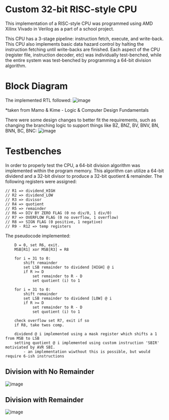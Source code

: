 # Custom 32-bit RISC-style CPU

This implementation of a RISC-style CPU was programmed using AMD Xilinx Vivado in Verilog as a part of a school project.

This CPU has a 3-stage pipeline: instruction fetch, execute, and write-back. This CPU also implements basic data hazard control by halting the instruction fetching until write-backs are finished. Each aspect of the CPU (register file, instruction decoder, etc) was individually test-benched, while the entire system was test-benched by programming a 64-bit division algorithm. 

# Block Diagram
The implemented RTL followed:
![image](https://github.com/user-attachments/assets/5019bff6-b308-4eca-be07-9cc905cab7bd)

*taken from Mamo & Kime - Logic & Computer Design Fundamentals 

There were some design changes to better fit the requirements, such as changing the branching logic to support things like BZ, BNZ, BV, BNV, BN, BNN, BC, BNC:
![image](https://github.com/user-attachments/assets/1432596c-9a56-4e62-8744-c8d98d22899d)

# Testbenches
In order to properly test the CPU, a 64-bit division algorithm was implemented within the program memory. This algorithm can utilize a 64-bit dividend and a 32-bit divisor to produce a 32-bit quotient & remainder. The following registers were assigned:

    // R1 => dividend_HIGH
    // R2 => dividend_LOW
    // R3 => divisor
    // R4 => quotient
    // R5 => remainder
    // R6 => DIV BY ZERO FLAG (0 no div/0, 1 div/0)
    // R7 => OVERFLOW FLAG (0 no overflow, 1 overflow)
    // R8 => SIGN FLAG (0 positive, 1 negative)
    // R9 - R12 => temp registers

The pseudocode implemented:

        D = 0, set R6, exit.
        MSB[R1] xor MSB[R3] = R8
        
        for i = 31 to 0:
            shift remainder
            set LSB remainder to dividend [HIGH] @ i
            if R >= D
                set remainder to R - D
                set quotient (i) to 1
                
        for i = 31 to 0:
            shift remainder
            set LSB remainder to dividend [LOW] @ i
            if R >= D
                set remainder to R - D
                set quotient (i) to 1
        
        check overflow set R7, exit if so
        if R8, take twos comp.
        
        dividend @ i implemented using a mask register which shifts a 1 from MSB to LSB
        setting quotient @ i implemented using custom instruction 'SBIR' motiviated by AVR SBI.
            - an implementation wiwthout this is possible, but would require 6-ish instructions

## Division with No Remainder
![image](https://github.com/user-attachments/assets/319f626e-bc5c-4749-93dd-57db9f5658d9)

## Division with Remainder
![image](https://github.com/user-attachments/assets/542bea00-d3e0-4cb5-a9f9-95d4253201e6)

